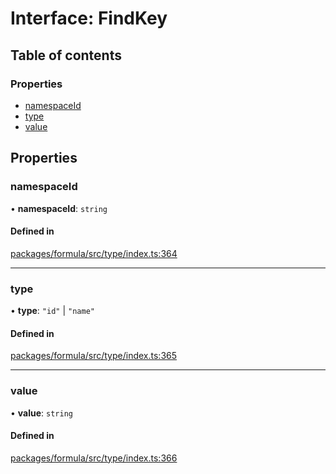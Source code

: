 # Interface: FindKey

## Table of contents

### Properties

- [namespaceId](FindKey.md#namespaceid)
- [type](FindKey.md#type)
- [value](FindKey.md#value)

## Properties

### <a id="namespaceid" name="namespaceid"></a> namespaceId

• **namespaceId**: `string`

#### Defined in

[packages/formula/src/type/index.ts:364](https://github.com/mashpod/mashcard/blob/main/packages/formula/src/type/index.ts#L364)

---

### <a id="type" name="type"></a> type

• **type**: `"id"` \| `"name"`

#### Defined in

[packages/formula/src/type/index.ts:365](https://github.com/mashpod/mashcard/blob/main/packages/formula/src/type/index.ts#L365)

---

### <a id="value" name="value"></a> value

• **value**: `string`

#### Defined in

[packages/formula/src/type/index.ts:366](https://github.com/mashpod/mashcard/blob/main/packages/formula/src/type/index.ts#L366)
